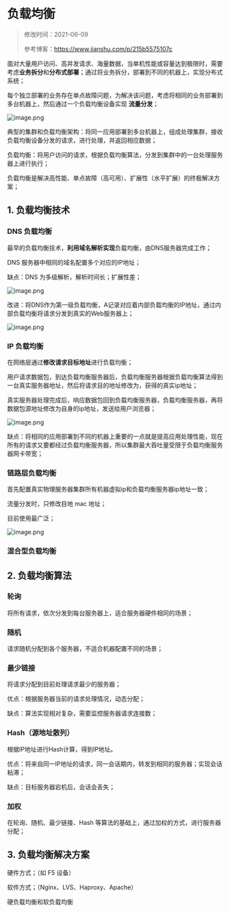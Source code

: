 # 负载均衡

> 修改时间：2021-06-09
>
> 参考博客：https://www.jianshu.com/p/215b5575107c

面对大量用户访问、高并发请求、海量数据，当单机性能或容量达到极限时，需要考虑**业务拆分**和**分布式部署**；通过将业务拆分，部署到不同的机器上，实现分布式系统；

每个独立部署的业务存在单点故障问题，为解决该问题，考虑将相同的业务部署到多台机器上，然后通过一个负载均衡设备实现 **流量分发**；

![image.png](https://intranetproxy.alipay.com/skylark/lark/0/2021/png/19257258/1623219765998-2d685ff3-3052-485d-a54e-dab650422169.png)

典型的集群和负载均衡架构：将同一应用部署到多台机器上，组成处理集群，接收负载均衡设备分发的请求，进行处理，并返回相应数据；

负载均衡：将用户访问的请求，根据负载均衡算法，分发到集群中的一台处理服务器上进行执行；

负载均衡是解决高性能、单点故障（高可用）、扩展性（水平扩展）的终极解决方案；

## 1. 负载均衡技术

### DNS 负载均衡

最早的负载均衡技术，**利用域名解析实现**负载均衡，由DNS服务器完成工作；

DNS 服务器中相同的域名配置多个对应的IP地址；

缺点：DNS 为多级解析，解析时间长；扩展性差；

![image.png](https://intranetproxy.alipay.com/skylark/lark/0/2021/png/19257258/1623220544196-c3fcafab-6320-40c6-9a3b-6aa02c9336ad.png)

改进：将DNS作为第一级负载均衡，A记录对应着内部负载均衡的IP地址，通过内部负载均衡将请求分发到真实的Web服务器上；

![image.png](https://intranetproxy.alipay.com/skylark/lark/0/2021/png/19257258/1623220752073-9b60b70d-6275-4565-a31d-4e2907f2e9a6.png)

### IP 负载均衡

在网络层通过**修改请求目标地址**进行负载均衡；

用户请求数据包，到达负载均衡服务器后，负载均衡服务器根据负载均衡算法得到一台真实服务器地址，然后将请求目的地址修改为，获得的真实ip地址；

真实服务器处理完成后，响应数据包回到负载均衡服务器，负载均衡服务器，再将数据包源地址修改为自身的ip地址，发送给用户浏览器；

![image.png](https://intranetproxy.alipay.com/skylark/lark/0/2021/png/19257258/1623221036781-16f29ee1-48b4-4c2f-9720-c4dc539c7565.png)

缺点：将相同的应用部署到不同的机器上重要的一点就是提高应用处理性能，现在所有的请求又要都经过负载均衡服务器，所以集群最大吞吐量受限于负载均衡服务器网卡带宽；

### 链路层负载均衡

首先配置真实物理服务器集群所有机器虚拟ip和负载均衡服务器ip地址一致；

流量分发时，只修改目地 mac 地址；

目前使用最广泛；

![image.png](https://intranetproxy.alipay.com/skylark/lark/0/2021/png/19257258/1623221463586-b4f2dde2-df51-4e62-98df-91e92b5e7bd3.png)

### 混合型负载均衡

## 2. 负载均衡算法

### 轮询

将所有请求，依次分发到每台服务器上，适合服务器硬件相同的场景；

### 随机

请求随机分配到各个服务器，不适合机器配置不同的场景；

### 最少链接

将请求分配到目前处理请求最少的服务器；

优点：根据服务器当前的请求处理情况，动态分配；

缺点：算法实现相对复杂，需要监控服务器请求连接数；

### Hash（源地址散列）

根据IP地址进行Hash计算，得到IP地址。

优点：将来自同一IP地址的请求，同一会话期内，转发到相同的服务器；实现会话粘滞；

缺点：目标服务器宕机后，会话会丢失；

### 加权

在轮询、随机、最少链接、Hash 等算法的基础上，通过加权的方式，进行服务器分配；



## 3. 负载均衡解决方案

硬件方式；（如 F5 设备）	

软件方式；（Nginx、LVS、Haproxy、Apache）

硬负载均衡和软负载均衡